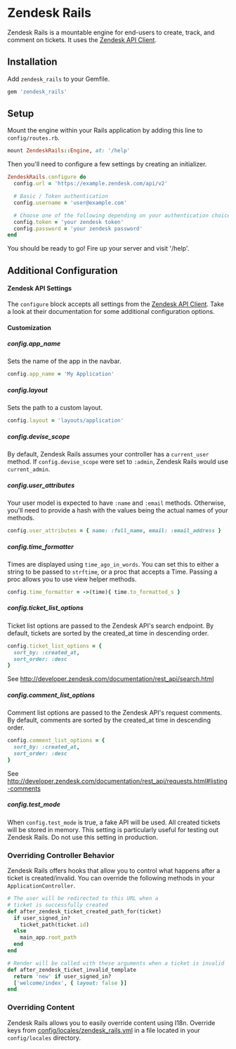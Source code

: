 # Zendesk Rails

Zendesk Rails is a mountable engine for end-users to create, track, and comment on tickets. It uses the [Zendesk API Client](https://github.com/zendesk/zendesk_api_client_rb).

## Installation

Add `zendesk_rails` to your Gemfile.

```ruby
gem 'zendesk_rails'
```

## Setup

Mount the engine within your Rails application by adding this line to `config/routes.rb`.

```ruby
mount ZendeskRails::Engine, at: '/help'
```

Then you'll need to configure a few settings by creating an initializer.

```ruby
ZendeskRails.configure do
  config.url = 'https://example.zendesk.com/api/v2'

  # Basic / Token authentication
  config.username = 'user@example.com'

  # Choose one of the following depending on your authentication choice
  config.token = 'your zendesk token'
  config.password = 'your zendesk password'
end
```

You should be ready to go! Fire up your server and visit '/help'.

## Additional Configuration

#### Zendesk API Settings

The `configure` block accepts all settings from the [Zendesk API Client](https://github.com/zendesk/zendesk_api_client_rb). Take a look at their documentation for some additional configuration options.

#### Customization

##### config.app_name

Sets the name of the app in the navbar.

```ruby
config.app_name = 'My Application'
```

##### config.layout

Sets the path to a custom layout.

```ruby
config.layout = 'layouts/application'
```

##### config.devise_scope

By default, Zendesk Rails assumes your controller has a `current_user` method. If `config.devise_scope` were set to `:admin`, Zendesk Rails would use `current_admin`.

##### config.user_attributes

Your user model is expected to have `:name` and `:email` methods. Otherwise, you'll need to provide a hash with the values being the actual names of your methods.

```ruby
config.user_attributes = { name: :full_name, email: :email_address }
```

##### config.time_formatter

Times are displayed using `time_ago_in_words`. You can set this to either a string to be passed to `strftime`, or a proc that accepts a Time. Passing a proc allows you to use view helper methods.

```ruby
config.time_formatter = ->(time){ time.to_formatted_s }
```

##### config.ticket_list_options

Ticket list options are passed to the Zendesk API's search endpoint. By default, tickets are sorted by the created_at time in descending order.

```ruby
config.ticket_list_options = {
  sort_by: :created_at,
  sort_order: :desc
}
```

See http://developer.zendesk.com/documentation/rest_api/search.html

##### config.comment_list_options

Comment list options are passed to the Zendesk API's request comments. By default, comments are sorted by the created_at time in descending order.

```ruby
config.comment_list_options = {
  sort_by: :created_at,
  sort_order: :desc
}
```

See http://developer.zendesk.com/documentation/rest_api/requests.html#listing-comments

##### config.test_mode

When `config.test_mode` is true, a fake API will be used. All created tickets will be stored in memory. This setting is particularly useful for testing out Zendesk Rails. Do not use this setting in production.

### Overriding Controller Behavior

Zendesk Rails offers hooks that allow you to control what happens after a ticket is created/invalid. You can override the following methods in your `ApplicationController`.

```ruby
# The user will be redirected to this URL when a
# ticket is successfully created
def after_zendesk_ticket_created_path_for(ticket)
  if user_signed_in?
    ticket_path(ticket.id)
  else
    main_app.root_path
  end
end

# Render will be called with these arguments when a ticket is invalid
def after_zendesk_ticket_invalid_template
  return 'new' if user_signed_in?
  ['welcome/index', { layout: false }]
end
```

### Overriding Content

Zendesk Rails allows you to easily override content using I18n. Override keys from [config/locales/zendesk_rails.yml](config/locales/zendesk_rails.yml) in a file located in your `config/locales` directory.
